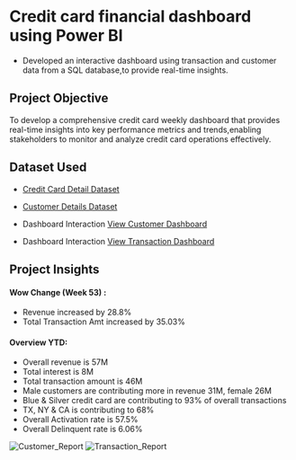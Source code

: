 # Credit card financial dashboard using Power BI
- Developed an interactive dashboard using transaction and customer data from a SQL database,to provide real-time insights.

## Project Objective
To develop a comprehensive credit card weekly dashboard that provides real-time insights into key performance metrics and trends,enabling stakeholders to monitor and analyze credit card operations effectively.

## Dataset Used 
- <a href="https://github.com/SNandini04/Credit_Card_Report/blob/main/credit_card.csv">Credit Card Detail Dataset</a>
- <a href="https://github.com/SNandini04/Credit_Card_Report/blob/main/customer.csv">Customer Details Dataset</a>

- Dashboard Interaction <a href="https://github.com/SNandini04/Credit_Card_Report/blob/main/Customer_Report.png">View Customer Dashboard</a>
- Dashboard Interaction <a href="https://github.com/SNandini04/Credit_Card_Report/blob/main/Transaction_Report.png">View Transaction Dashboard</a>

## Project Insights 
#### Wow Change (Week 53) :
- Revenue increased by 28.8%
- Total Transaction Amt increased by 35.03%
  
#### Overview YTD: 
- Overall revenue is 57M
- Total interest is 8M
- Total transaction amount is 46M
- Male customers are contributing more in revenue 31M, female 26M
- Blue & Silver credit card are contributing to 93% of overall transactions
- TX, NY & CA is contributing to 68%
- Overall Activation rate is 57.5%
- Overall Delinquent rate is 6.06%

![Customer_Report](https://github.com/user-attachments/assets/7d52a9b5-17a6-4094-a432-bc731608e368)
![Transaction_Report](https://github.com/user-attachments/assets/8f761737-4f8b-4aac-95c0-5eb3e598fc68)


